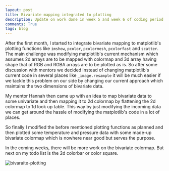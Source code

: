 ```yaml
---
layout: post
title: Bivariate mapping integrated to plotting
description: Update on work done in week 5 and week 6 of coding period
comments: True
tags: blog
---
```


After the first month, I  started to integrate bivariate mapping to matplotlib's
plotting functions like `imshow`, `pcolor`, `pcolormesh`, `pcolorfast` and
`scatter`. The main challenge was modifying matplotlib's current mechanism
which assumes 2d arrays are to be mapped with colormap and 3d array having
shape that of RGB and RGBA arrays are to be plotted as is. So after some
discussion with mentors we decided instead of changing matplotlib's current
code in several places like `_image.resample` it will be much easier if we
tackle this problem on our side by changing our current approach which
maintains the two dimensions of bivariate data.

My mentor Hannah then came up with an idea to map bivariate data to some
univariate and then mapping it to 2d colormap by flattening the 2d colormap
to 1d look up table. This way by just modifying the incoming data we can
get around the hassle of modifying the matplotlib's code in a lot of places.

So finally I modified the before mentioned plotting functions as planned and
then plotted some temperature and pressure data with some made-up bivariate
colormap which is nowhere near good but serves the purpose.

In the coming weeks, there will be more work on the bivariate colormap. But
next on my todo list is the 2d colorbar or color square.

![bivaraite-plotting](http://i.imgur.com/fuvpRwM.png)

